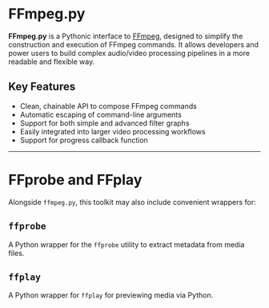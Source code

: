 # FFmpeg.py

**FFmpeg.py** is a Pythonic interface to [FFmpeg](https://ffmpeg.org/), designed to simplify the construction and execution of FFmpeg commands. It allows developers and power users to build complex audio/video processing pipelines in a more readable and flexible way.


## Key Features

- Clean, chainable API to compose FFmpeg commands
- Automatic escaping of command-line arguments
- Support for both simple and advanced filter graphs
- Easily integrated into larger video processing workflows
- Support for progress callback function

---

# FFprobe and FFplay

Alongside `ffmpeg.py`, this toolkit may also include convenient wrappers for:

## `ffprobe`

A Python wrapper for the `ffprobe` utility to extract metadata from media files.


## `ffplay`

A Python wrapper for  `ffplay` for previewing media via Python.
